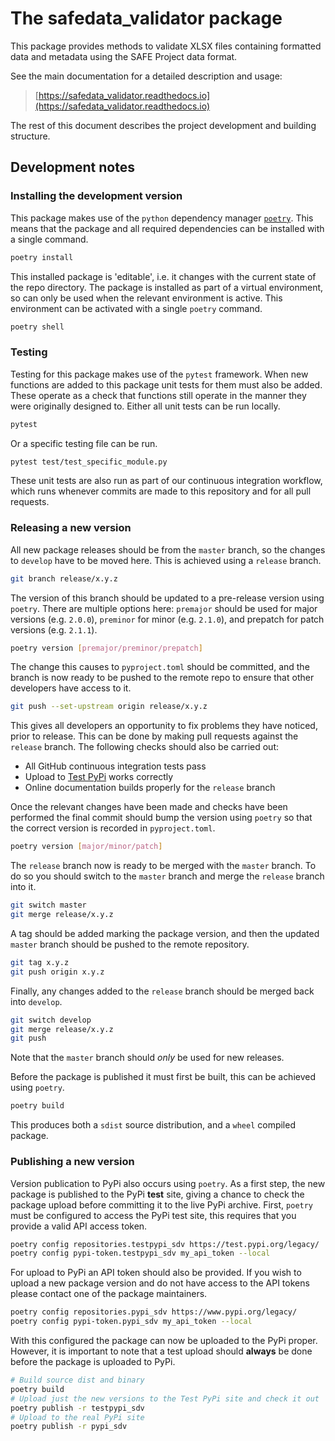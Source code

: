 # The safedata_validator package

This package provides methods to validate XLSX files containing formatted data and
metadata using the SAFE Project data format.

See the main documentation for a detailed description and usage:

> [https://safedata_validator.readthedocs.io](https://safedata_validator.readthedocs.io)

The rest of this document describes the project development and building structure.

## Development notes

### Installing the development version

This package makes use of the `python` dependency manager
[`poetry`](https://python-poetry.org). This means that the package and all required
dependencies can be installed with a single command.

```bash
poetry install
```

This installed package is 'editable', i.e. it changes with the current state of the repo
directory. The package is installed as part of a virtual environment, so can only be
used when the relevant environment is active. This environment can be activated with a
single `poetry` command.

```bash
poetry shell
```

### Testing

Testing for this package makes use of the `pytest` framework. When new functions are
added to this package unit tests for them must also be added. These operate as a check
that functions still operate in the manner they were originally designed to. Either all
unit tests can be run locally.

```bash
pytest
```

Or a specific testing file can be run.

```bash
pytest test/test_specific_module.py
```

These unit tests are also run as part of our continuous integration workflow, which runs
whenever commits are made to this repository and for all pull requests.

### Releasing a new version

All new package releases should be from the `master` branch, so the changes to `develop`
have to be moved here. This is achieved using a `release` branch.

```bash
git branch release/x.y.z
```

The version of this branch should be updated to a pre-release version using `poetry`.
There are multiple options here: `premajor` should be used for major versions (e.g.
`2.0.0`), `preminor` for minor (e.g. `2.1.0`), and prepatch for patch versions (e.g.
`2.1.1`).

```bash
poetry version [premajor/preminor/prepatch]
```

The change this causes to `pyproject.toml` should be committed, and the branch is now
ready to be pushed to the remote repo to ensure that other developers have access to it.

```bash
git push --set-upstream origin release/x.y.z
```

This gives all developers an opportunity to fix problems they have noticed, prior to
release. This can be done by making pull requests against the `release` branch. The
following checks should also be carried out:

* All GitHub continuous integration tests pass
* Upload to [Test PyPi](https://test.pypi.org) works correctly
* Online documentation builds properly for the `release` branch

Once the relevant changes have been made and checks have been performed the final commit
should bump the version using `poetry` so that the correct version is recorded in
`pyproject.toml`.

```bash
poetry version [major/minor/patch]
```

The `release` branch now is ready to be merged with the `master` branch. To do so you
should switch to the `master` branch and merge the `release` branch into it.

```bash
git switch master
git merge release/x.y.z
```

A tag should be added marking the package version, and then the updated `master` branch
should be pushed to the remote repository.

```bash
git tag x.y.z
git push origin x.y.z
```

Finally, any changes added to the `release` branch should be merged back into `develop`.

```bash
git switch develop
git merge release/x.y.z
git push
```

Note that the `master` branch should _only_ be used for new releases.

Before the package is published it must first be built, this can be achieved using
`poetry`.

```bash
poetry build
```

This produces both a `sdist` source distribution, and a `wheel` compiled package.

### Publishing a new version

Version publication to PyPi also occurs using `poetry`.  As a first step, the new
package is published to the PyPi **test** site, giving a chance to check the package
upload before committing it to the live PyPi archive. First, `poetry` must be configured
to access the PyPi test site, this requires that you provide a valid API access token.

```bash
poetry config repositories.testpypi_sdv https://test.pypi.org/legacy/
poetry config pypi-token.testpypi_sdv my_api_token --local
```

For upload to PyPi an API token should also be provided. If you wish to upload a new
package version and do not have access to the API tokens please contact one of the
package maintainers.

```bash
poetry config repositories.pypi_sdv https://www.pypi.org/legacy/
poetry config pypi-token.pypi_sdv my_api_token --local
```

With this configured the package can now be uploaded to the PyPi proper. However, it is
important to note that a test upload should **always** be done before the package is
uploaded to PyPi.

```bash
# Build source dist and binary
poetry build
# Upload just the new versions to the Test PyPi site and check it out
poetry publish -r testpypi_sdv
# Upload to the real PyPi site
poetry publish -r pypi_sdv
```
